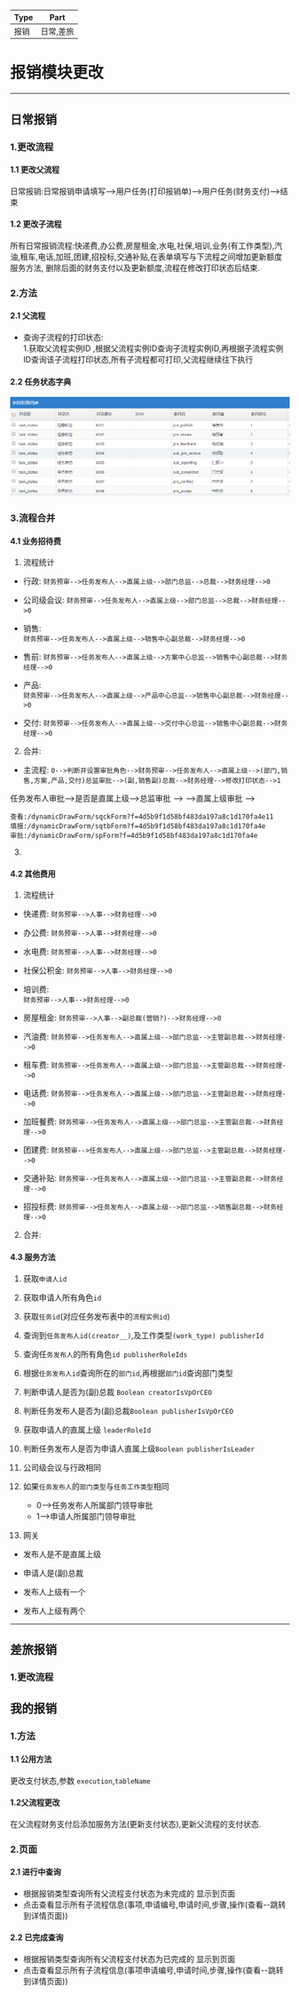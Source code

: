 | Type | Part    |
| ---- | ---     |
| 报销 | 日常,差旅|
# 报销模块更改
----
## 日常报销

### 1.更改流程
#### 1.1 更改父流程
日常报销:日常报销申请填写-->用户任务(打印报销单)-->用户任务(财务支付)-->结束
#### 1.2 更改子流程
  所有日常报销流程:快递费,办公费,房屋租金,水电,社保,培训,业务(有工作类型),汽油,租车,电话,加班,团建,招投标,交通补贴,在表单填写与下流程之间增加更新额度服务方法,  删除后面的财务支付以及更新额度,流程在修改打印状态后结束.


### 2.方法
#### 2.1 父流程  
  - 查询子流程的打印状态:  
  1.获取父流程实例ID ,根据父流程实例ID查询子流程实例ID,再根据子流程实例ID查询该子流程打印状态,所有子流程都可打印,父流程继续往下执行  

#### 2.2 任务状态字典
![image](../image/DailyCost/task_status.png "任务状态字典")


### 3.流程合并
#### 4.1 业务招待费
1. 流程统计
- 行政:
    `财务预审-->任务发布人-->直属上级-->部门总监-->总裁-->财务经理-->0`
- 公司级会议:
    `财务预审-->任务发布人-->直属上级-->部门总监-->总裁-->财务经理-->0`

- 销售:  
    `财务预审-->任务发布人-->直属上级-->销售中心副总裁-->财务经理-->0`

- 售前:
    `财务预审-->任务发布人-->直属上级-->方案中心总监-->销售中心副总裁-->财务经理-->0`
- 产品:  
    `财务预审-->任务发布人-->直属上级-->产品中心总监-->销售中心副总裁-->财务经理-->0`
- 交付:
    `财务预审-->任务发布人-->直属上级-->交付中心总监-->销售中心副总裁-->财务经理-->0`


2. 合并:
  - 主流程:
    `0-->判断并设置审批角色-->财务预审-->任务发布人-->直属上级-->(部门,销售,方案,产品,交付)总监审批-->(副,销售副)总裁-->财务经理-->修改打印状态-->1`

  任务发布人审批-->是否是直属上级-->总监审批    -->
                              -->直属上级审批 -->

    查看:/dynamicDrawForm/sqckForm?f=4d5b9f1d58bf483da197a8c1d170fa4e11
    填报:/dynamicDrawForm/sqtbForm?f=4d5b9f1d58bf483da197a8c1d170fa4e
    审批:/dynamicDrawForm/spForm?f=4d5b9f1d58bf483da197a8c1d170fa4e


3.
#### 4.2 其他费用
1. 流程统计
  - 快递费:
    `财务预审-->人事-->财务经理-->0`
  - 办公费:
    `财务预审-->人事-->财务经理-->0`
  - 水电费:
    `财务预审-->人事-->财务经理-->0`
  - 社保公积金:
    `财务预审-->人事-->财务经理-->0`
  - 培训费:  
    `财务预审-->人事-->财务经理-->0`

  - 房屋租金:
    `财务预审-->人事-->副总裁(营销?)-->财务经理-->0`

  - 汽油费:
    `财务预审-->任务发布人-->直属上级-->部门总监-->主管副总裁-->财务经理-->0`
  - 租车费:
    `财务预审-->任务发布人-->直属上级-->部门总监-->主管副总裁-->财务经理-->0`
  - 电话费:
    `财务预审-->任务发布人-->直属上级-->部门总监-->主管副总裁-->财务经理-->0`
  - 加班餐费:
    `财务预审-->任务发布人-->直属上级-->部门总监-->主管副总裁-->财务经理-->0`
  - 团建费:
    `财务预审-->任务发布人-->直属上级-->部门总监-->主管副总裁-->财务经理-->0`
  - 交通补贴:
    `财务预审-->任务发布人-->直属上级-->部门总监-->主管副总裁-->财务经理-->0`

  - 招投标费:
    `财务预审-->任务发布人-->直属上级-->部门总监-->销售副总裁-->财务经理-->0`
2. 合并:

#### 4.3 服务方法
1. 获取`申请人id`
2. 获取申请人所有角色`id`
3. 获取`任务id`(对应任务发布表中的`流程实例id`)
4. 查询到`任务发布人id(creator__)`,及工作类型`(work_type) publisherId`
5. 查询任`务发布人`的所有角色`id publisherRoleIds`
6. 根据`任务发布人id`查询所在的`部门id`,再根据`部门id`查询部门类型
7. 判断申请人是否为(副)总裁 `Boolean creatorIsVpOrCEO`
8. 判断任务发布人是否为(副)总裁`Boolean publisherIsVpOrCEO`
9. 获取申请人的直属上级 `leaderRoleId`
10. 判断任务发布人是否为申请人直属上级`Boolean publisherIsLeader`
11. 公司级会议与行政相同
12. 如果`任务发布人`的`部门类型`与`任务工作类型`相同
    - 0-->任务发布人所属部门领导审批
    - 1-->申请人所属部门领导审批

13. 网关
  - 发布人是不是直属上级
  - 申请人是(副)总裁

  - 发布人上级有一个
  - 发布人上级有两个

---



## 差旅报销
### 1.更改流程

## 我的报销
### 1.方法
#### 1.1 公用方法  
更改支付状态,参数 `execution`,`tableName`

#### 1.2父流程更改  
在父流程财务支付后添加服务方法(更新支付状态),更新父流程的支付状态.

### 2.页面
#### 2.1 进行中查询
- 根据报销类型查询所有父流程支付状态为未完成的 显示到页面
- 点击查看显示所有子流程信息(事项,申请编号,申请时间,步骤,操作(查看--跳转到详情页面))  

#### 2.2 已完成查询
- 根据报销类型查询所有父流程支付状态为已完成的 显示到页面
- 点击查看显示所有子流程信息(事项申请编号,申请时间,步骤,操作(查看--跳转到详情页面))
